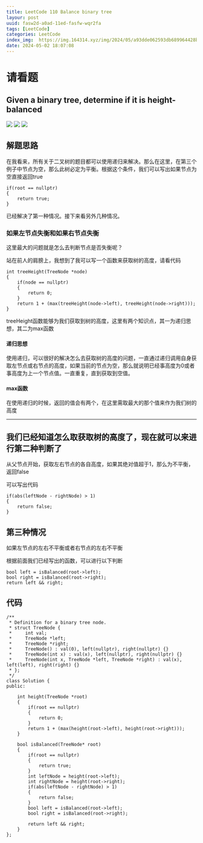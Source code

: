 ```yaml
---
title: LeetCode 110 Balance binary tree
layour: post
uuid: fasw2d-a0ad-11ed-fasfw-wqr2fa
tags: [LeetCode]
categories: LeetCode
index_img:  https://img.164314.xyz/img/2024/05/a93dde062593db689964428be2c21bb8.png
date: 2024-05-02 18:07:08
---
```


# 请看题
## Given a binary tree, determine if it is **height-balanced**

![](https://img.164314.xyz/img/2024/05/22b1264108c078a3c485d328c0eb5e4c.png)
![](https://img.164314.xyz/img/2024/05/175f6adfa9f90502db12767203ac46d3.png)
![](https://img.164314.xyz/img/2024/05/868bb06aaf422e26c321b122cf9b7c13.png)

## 解题思路


在我看来，所有关于二叉树的题目都可以使用递归来解决。那么在这里，在第三个例子中节点为空，那么此树必定为平衡。根据这个条件，我们可以写出如果节点为空直接返回true
```
if(root == nullptr)
{
    return true;
}
```
已经解决了第一种情况。接下来看另外几种情况。

### 如果左节点失衡和如果右节点失衡

这里最大的问题就是怎么去判断节点是否失衡呢？

站在前人的肩膀上，我想到了我可以写一个函数来获取树的高度，请看代码

```
int treeHeight(TreeNode *node)
{
    if(node == nullptr)
    {
        return 0;
    }
    return 1 + (max(treeHeight(node->left), treeHeight(node->right)));
}
```
treeHeight函数能够为我们获取到树的高度，这里有两个知识点，其一为递归思想，其二为max函数

#### 递归思想

使用递归，可以很好的解决怎么去获取树的高度的问题，一直通过递归调用自身获取左节点或右节点的高度，如果当前的节点为空，那么就说明已经事高度为0或者事高度为上一个节点值。一直重复，直到获取到空值。

#### max函数

在使用递归的时候，返回的值会有两个，在这里需取最大的那个值来作为我们树的高度

---

我们已经知道怎么取获取树的高度了，现在就可以来进行第二种判断了
---
从父节点开始，获取左右节点的各自高度，如果其绝对值超于1，那么为不平衡，返回false

可以写出代码
```
if(abs(leftNode - rightNode) > 1)
{
    return false;
}

```

## 第三种情况

如果左节点的左右不平衡或者右节点的左右不平衡

根据前面我们已经写出的函数，可以进行以下判断
```
bool left = isBalanced(root->left);
bool right = isBalanced(root->right);
return left && right;
```

## 代码
```
/**
 * Definition for a binary tree node.
 * struct TreeNode {
 *     int val;
 *     TreeNode *left;
 *     TreeNode *right;
 *     TreeNode() : val(0), left(nullptr), right(nullptr) {}
 *     TreeNode(int x) : val(x), left(nullptr), right(nullptr) {}
 *     TreeNode(int x, TreeNode *left, TreeNode *right) : val(x), left(left), right(right) {}
 * };
 */
class Solution {
public:

    int height(TreeNode *root)
    {
        if(root == nullptr)
        {
            return 0;
        }
        return 1 + (max(height(root->left), height(root->right)));
    }

    bool isBalanced(TreeNode* root) 
    {
        if(root == nullptr)
        {
            return true;
        }
        int leftNode = height(root->left);
        int rightNode = height(root->right);
        if(abs(leftNode - rightNode) > 1)
        {
            return false;
        }
        bool left = isBalanced(root->left);
        bool right = isBalanced(root->right);
        
        return left && right;
    }
};
```
